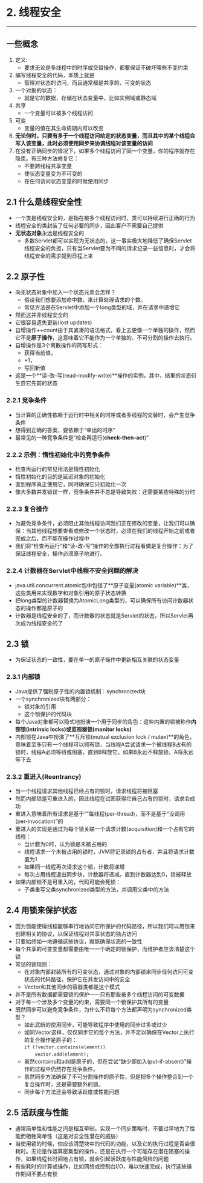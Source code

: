 # 2. 线程安全
---
##  一些概念
1. 定义:
	- 要求无论是多线程中的时序或交替操作，都要保证不破坏哪些不变约束
2. 编写线程安全的代码，本质上就是
	- 管理对状态的访问，而且通常都是共享的、可变的状态
3. 一个对象的状态：
	- 就是它的数据，存储在状态变量中，比如实例域或静态域
4. 共享
	- 一个变量可以被多个线程访问
5. 可变
	- 变量的值在其生命周期内可以改变
6. **无论何时，只要有多于一个线程访问给定的状态变量，而且其中的某个线程会写入该变量，此时必须使用同步来协调线程对该变量的访问**
7. 在没有正确同步的情况下，如果多个线程访问了同一个变量，你的程序就存在隐患。有三种方法修复它：
	- 不要跨线程共享变量
	- 使状态变量变为不可变的
	- 在任何访问状态变量的时候使用同步

## 2.1 什么是线程安全性
- 一个类是线程安全的，是指在被多个线程访问时，类可以持续进行正确的行为
- 线程安全的类封装了任何必要的同步，因此客户不需要自己提供
- **无状态对象**永远是线程安全的
	- 多数Servlet都可以实现为无状态的，这一事实极大地降低了确保Servlet线程安全的负担，只有当Servlet要为不同的请求记录一些信息时，才会将线程安全的需求提到日程上来

## 2.2 原子性
- 向无状态对象中加入一个状态元素会怎样？
	- 假设我们想要添加命中数，来计算处理请求的个数。
	- 常见方法是在Servlet中添加一个long类型的域，并在请求中递增它
- 然而这并非线程安全的
- 它很容易遗失更新(lost updates)
- 自增操作++count由于其紧凑的语法格式，看上去更像一个单独的操作，然而它不是**原子操作**，这意味着它不能作为一个单独的、不可分割的操作去执行。
- 自增操作是3个离散操作的简写形式：
	- 获得当前值，
	- +1，
	- 写回新值
- 这是一个**读-改-写(read-modify-write)**操作的实例，其中，结果的状态衍生自它先前的状态

### 2.2.1 竞争条件
- 当计算的正确性依赖于运行时中相关的时序或者多线程的交替时，会产生竞争条件
- 想得到正确的答案，要依赖于“幸运的时序”
- 最常见的一种竞争条件是“检查再运行(**check-then-act**)”

### 2.2.2 示例：惰性初始化中的竞争条件
- 检查再运行的常见用法是惰性初始化
- 惰性初始化的目的是延迟对象的初始化
- 直到程序真正使用它，同时确保它只初始化一次
- 像大多数并发错误一样，竞争条件并不总是导致失败：还需要某些特殊的分时

### 2.2.3 复合操作
- 为避免竞争条件，必须阻止其他线程访问我们正在修改的变量，让我们可以确保：当其他线程想要查看或修改一个状态时，必须在我们的线程开始之前或者完成之后，而不能在操作过程中
- 我们将“检查再运行”和“读-改-写”操作的全部执行过程看做是复合操作：为了保证线程安全，操作必须原子地进行。

### 2.2.4 计数器在Servlet中线程不安全问题的解决
- java.util.concurrent.atomic包中包括了**原子变量(atomic variable)**类，这些类用来实现数字和对象引用的原子状态转换
- 把long类型的计数器替换为AtomicLong类型的，可以确保所有访问计数器状态的操作都是原子的
- 计数器是线程安全的了，而计数器的状态就是Servlet的状态，所以Servlet再次成为线程安全的了

## 2.3 锁
- 为保证状态的一致性，要在单一的原子操作中更新相互关联的状态变量

### 2.3.1 内部锁
- Java提供了强制原子性的内置锁机制：synchronized块
- 一个synchronized块有两部分：
	- 锁对象的引用
	- 这个锁保护的代码块
- 每个Java对象都可以隐式地扮演一个用于同步的角色：这些内置的锁被称作**内部锁(intrinsic locks)**或**监视器锁(monitor locks)**
- 内部锁在Java中扮演了**互斥锁(mutual exclusion lock / mutex)**的角色，意味着至多只有一个线程可以拥有锁，当线程A尝试请求一个被线程B占有的锁时，线程A必须等待或阻塞，直到B释放它。如果B永远不释放锁，A将永远等下去

### 2.3.2 重进入(Reentrancy)
- 当一个线程请求其他线程已经占有的锁时，请求线程将被阻塞
- 然而内部锁是可重进入的，因此线程在试图获得它自己占有的锁时，请求会成功
- 重进入意味着所有请求是基于“”每线程(per-thread)，而不是基于“没调用(per-invocation)”的
- 重进入的实现是通过为每个锁关联一个请求计数(acquisition)和一个占有它的线程：
	- 当计数为0时，认为锁是未被占用的
	- 线程请求一个未被占用的锁时，JVM将记录锁的占有者，并且将请求计数置为1
	- 如果同一线程再次请求这个锁，计数将递增
	- 每次占用线程退出同步块，计数器将递减。直到计数器达到0，锁被释放
- 如果内部锁不是可重入的，代码可能会死锁：
	- 子类重写父类synchronized类型的方法，并调用父类中的方法


## 2.4 用锁来保护状态
- 因为锁能使得线程能够串行地访问它所保护的代码路径，所以我们可以用锁来创建相关的协议，以保证线程对共享状态的独占访问
- 只要始终如一地遵循这些协议，就能确保状态的一致性
- 每个共享的可变变量都需要由唯一一个确定的锁保护，而维护者应该清楚这个锁
- 常见的锁规则：
	- 在对象内部封装所有的可变状态，通过对象的内部锁来同步任何访问可变状态的代码路径，保护它在并发访问中的安全
	- Vector和其他同步的容器类都是这个模式
- 并不是所有数据都需要锁的保护——只有那些被多个线程访问的可变数据
- 对于每一个涉及多个变量的约束，需要同一个锁保护其所有的变量
- 既然同步可以避免竞争条件，为什么不将每个方法都声明为synchronized类型？
	- 如此武断的使用同步，可能导致程序中使用的同步过多或过少
	- 如同Vector这样，仅仅同步它的每个方法，并不足以确保在Vector上执行的复合操作是原子的：<br/>
	<code>if (!vector.contains(element))</code><br/>
	　　<code>vector.add(element);</code>
	- 虽然contains和add是原子的，但在尝试“缺少即加入(put-if-absent)”操作的过程中仍然存在竞争条件。
	- 虽然同步方法确保了不可分割操作的原子性，但是把多个操作整合到一个复合操作时，还是需要额外的锁。
	- 同步每个方法还会导致活跃度或性能问题

## 2.5 活跃度与性能
- 通常简单性和性能之间是相互牵制。实现一个同步策略时，不要过早地为了性能而牺牲简单性（这是对安全性潜在的威胁）
- 当使用锁的时候，你应该清楚块中的代码的功能，以及它的执行过程是否会很耗时。无论是作运算密集型的操作，还是在执行一个可能存在潜在阻塞的操作，如果线程长时间地占有锁，就会引起活跃度与性能风险的问题
- 有些耗时的计算或操作，比如网络或控制台I/O，难以快速完成，执行这些操作期间不要占有锁


